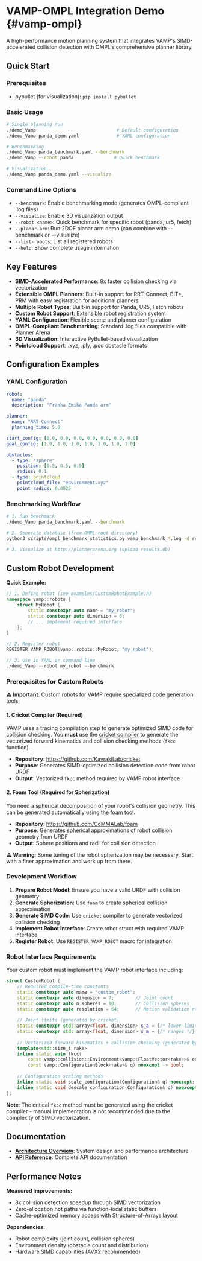 # VAMP-OMPL Integration Demo {#vamp-ompl}

A high-performance motion planning system that integrates VAMP's SIMD-accelerated collision detection with OMPL's comprehensive planner library.

## Quick Start

### Prerequisites

- pybullet (for visualization): `pip install pybullet`

### Basic Usage

```bash
# Single planning run
./demo_Vamp                              # Default configuration
./demo_Vamp panda_demo.yaml              # YAML configuration

# Benchmarking
./demo_Vamp panda_benchmark.yaml --benchmark
./demo_Vamp --robot panda               # Quick benchmark

# Visualization
./demo_Vamp panda_demo.yaml --visualize
```

### Command Line Options

- `--benchmark`: Enable benchmarking mode (generates OMPL-compliant .log files)
- `--visualize`: Enable 3D visualization output
- `--robot <name>`: Quick benchmark for specific robot (panda, ur5, fetch)
- `--planar-arm`: Run 2DOF planar arm demo (can combine with --benchmark or --visualize)
- `--list-robots`: List all registered robots
- `--help`: Show complete usage information

## Key Features

- **SIMD-Accelerated Performance**: 8x faster collision checking via vectorization
- **Extensible OMPL Planners**: Built-in support for RRT-Connect, BIT*, PRM with easy registration for additional planners
- **Multiple Robot Types**: Built-in support for Panda, UR5, Fetch robots
- **Custom Robot Support**: Extensible robot registration system
- **YAML Configuration**: Flexible scene and planner configuration
- **OMPL-Compliant Benchmarking**: Standard .log files compatible with Planner Arena
- **3D Visualization**: Interactive PyBullet-based visualization
- **Pointcloud Support**: .xyz, .ply, .pcd obstacle formats

## Configuration Examples

### YAML Configuration

```yaml
robot:
  name: "panda"
  description: "Franka Emika Panda arm"

planner:
  name: "RRT-Connect"
  planning_time: 5.0

start_config: [0.0, 0.0, 0.0, 0.0, 0.0, 0.0, 0.0]
goal_config: [1.0, 1.0, 1.0, 1.0, 1.0, 1.0, 1.0]

obstacles:
  - type: "sphere"
    position: [0.5, 0.5, 0.5]
    radius: 0.1
  - type: pointcloud
    pointcloud_file: "environment.xyz"
    point_radius: 0.0025
```

### Benchmarking Workflow

```bash
# 1. Run benchmark
./demo_Vamp panda_benchmark.yaml --benchmark

# 2. Generate database (from OMPL root directory)
python3 scripts/ompl_benchmark_statistics.py vamp_benchmark_*.log -d results.db

# 3. Visualize at http://plannerarena.org (upload results.db)
```

## Custom Robot Development

**Quick Example:**

```cpp
// 1. Define robot (see examples/CustomRobotExample.h)
namespace vamp::robots {
    struct MyRobot {
        static constexpr auto name = "my_robot";
        static constexpr auto dimension = 6;
        // ... implement required interface
    };
}

// 2. Register robot
REGISTER_VAMP_ROBOT(vamp::robots::MyRobot, "my_robot");

// 3. Use in YAML or command line
./demo_Vamp --robot my_robot --benchmark
```

### Prerequisites for Custom Robots

**⚠️ Important**: Custom robots for VAMP require specialized code generation tools:

#### 1. **Cricket Compiler** (Required)
VAMP uses a tracing compilation step to generate optimized SIMD code for collision checking. You **must** use the [cricket compiler](https://github.com/KavrakiLab/cricket) to generate the vectorized forward kinematics and collision checking methods (`fkcc` function).

- **Repository**: https://github.com/KavrakiLab/cricket
- **Purpose**: Generates SIMD-optimized collision detection code from robot URDF
- **Output**: Vectorized `fkcc` method required by VAMP robot interface

#### 2. **Foam Tool** (Required for Spherization)
You need a spherical decomposition of your robot's collision geometry. This can be generated automatically using the [foam tool](https://github.com/CoMMALab/foam).

- **Repository**: https://github.com/CoMMALab/foam  
- **Purpose**: Generates spherical approximations of robot collision geometry from URDF
- **Output**: Sphere positions and radii for collision detection

**⚠️ Warning**: Some tuning of the robot spherization may be necessary. Start with a finer approximation and work up from there.

### Development Workflow

1. **Prepare Robot Model**: Ensure you have a valid URDF with collision geometry
2. **Generate Spherization**: Use `foam` to create spherical collision approximation
3. **Generate SIMD Code**: Use `cricket` compiler to generate vectorized collision checking
4. **Implement Robot Interface**: Create robot struct with required VAMP interface
5. **Register Robot**: Use `REGISTER_VAMP_ROBOT` macro for integration

### Robot Interface Requirements

Your custom robot must implement the VAMP robot interface including:

```cpp
struct CustomRobot {
    // Required compile-time constants
    static constexpr auto name = "custom_robot";
    static constexpr auto dimension = 7;        // Joint count
    static constexpr auto n_spheres = 10;       // Collision spheres
    static constexpr auto resolution = 64;      // Motion validation resolution
    
    // Joint limits (generated by cricket)
    static constexpr std::array<float, dimension> s_a = {/* lower limits */};
    static constexpr std::array<float, dimension> s_m = {/* ranges */};
    
    // Vectorized forward kinematics + collision checking (generated by cricket)
    template<std::size_t rake>
    inline static auto fkcc(
        const vamp::collision::Environment<vamp::FloatVector<rake>>& environment,
        const vamp::ConfigurationBlock<rake>& q) noexcept -> bool;
    
    // Configuration scaling methods
    inline static void scale_configuration(Configuration& q) noexcept;
    inline static void descale_configuration(Configuration& q) noexcept;
};
```

**Note**: The critical `fkcc` method must be generated using the cricket compiler - manual implementation is not recommended due to the complexity of SIMD vectorization.

## Documentation

- **[Architecture Overview](vamp-ompl-architecture.html)**: System design and performance architecture
- **[API Reference](vamp-ompl-api.html)**: Complete API documentation

## Performance Notes

**Measured Improvements:**

- 8x collision detection speedup through SIMD vectorization
- Zero-allocation hot paths via function-local static buffers
- Cache-optimized memory access with Structure-of-Arrays layout

**Dependencies:**

- Robot complexity (joint count, collision spheres)
- Environment density (obstacle count and distribution)  
- Hardware SIMD capabilities (AVX2 recommended)
